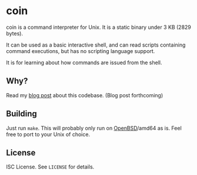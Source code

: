coin
====
coin is a command interpreter for Unix.
It is a static binary under 3 KB (2829 bytes).

It can be used as a basic interactive shell, and can read scripts
containing command executions, but has no scripting language
support.

It is for learning about how commands are issued from the shell.

Why?
----
Read my
[blog post]()
about this codebase.
(Blog post forthcoming)

Building
--------
Just run `make`.
This will probably only run on
[OpenBSD](https://www.openbsd.org)/amd64
as is.
Feel free to port to your Unix of choice.

License
-------
ISC License.
See `LICENSE` for details.
